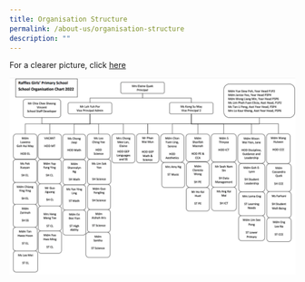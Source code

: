 ```yaml
---
title: Organisation Structure
permalink: /about-us/organisation-structure
description: ""
---
```

For a clearer picture, click [here](https://rafflesgirlspri.moe.edu.sg/qql/slot/u451/About%20Us/Organisation%20Chart/org_chart_2022.pdf)

![](/images/rgps%20org%20structure.png)